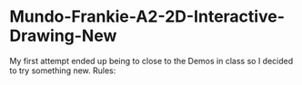 # Mundo-Frankie-A2-2D-Interactive-Drawing-New
My first attempt ended up being to close to the Demos in class so I decided to try something new.
Rules:
